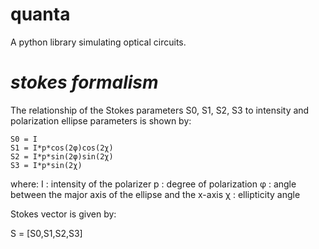 # quanta
A python library simulating optical circuits.

# ***stokes formalism***

The relationship of the Stokes parameters S0, S1, S2, S3 to intensity and polarization ellipse parameters is shown by:

```
S0 = I
S1 = I*p*cos(2φ)cos(2χ)
S2 = I*p*sin(2φ)sin(2χ)
S3 = I*p*sin(2χ)
```

where:
I : intensity of the polarizer
p : degree of polarization
φ : angle between the major axis of the ellipse and the x-axis
χ : ellipticity angle

Stokes vector is given by: 

S = [S0,S1,S2,S3]